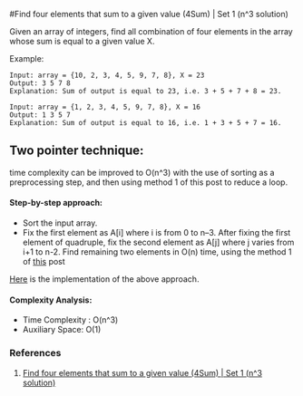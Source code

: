 #Find four elements that sum to a given value (4Sum) | Set 1 (n^3 solution)

Given an array of integers, find all combination of four elements in the array whose sum is equal to a given value X.

Example:

```
Input: array = {10, 2, 3, 4, 5, 9, 7, 8}, X = 23
Output: 3 5 7 8
Explanation: Sum of output is equal to 23, i.e. 3 + 5 + 7 + 8 = 23.

Input: array = {1, 2, 3, 4, 5, 9, 7, 8}, X = 16
Output: 1 3 5 7
Explanation: Sum of output is equal to 16, i.e. 1 + 3 + 5 + 7 = 16.
```

## Two pointer technique:

time complexity can be improved to O(n^3) with the use of sorting as a preprocessing step, and then using method 1 of this post to reduce a loop.

#### Step-by-step approach:

- Sort the input array.
- Fix the first element as A[i] where i is from 0 to n–3. After fixing the first element of quadruple, fix the second element as A[j] where j varies
  from i+1 to n-2. Find remaining two elements in O(n) time, using the method 1
  of [this](https://www.geeksforgeeks.org/write-a-c-program-that-given-a-set-a-of-n-numbers-and-another-number-x-determines-whether-or-not-there-exist-two-elements-in-s-whose-sum-is-exactly-x)
  post

[Here](Two-pointer.example.ts) is the implementation of the above approach.

#### Complexity Analysis:

- Time Complexity : O(n^3)
- Auxiliary Space: O(1)

### References
1. [Find four elements that sum to a given value (4Sum) | Set 1 (n^3 solution)](https://www.geeksforgeeks.org/find-four-numbers-with-sum-equal-to-given-sum)
